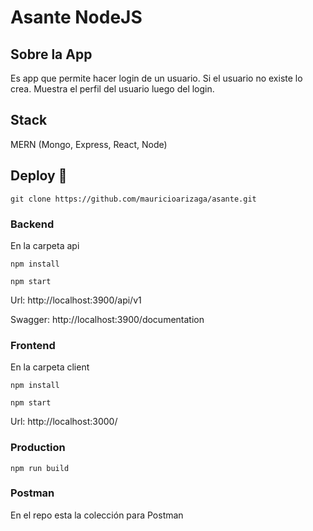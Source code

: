 # Asante NodeJS

## Sobre la App
Es app que permite hacer login de un usuario. Si el usuario no existe lo crea.
Muestra el perfil del usuario luego del login. 

## Stack
MERN (Mongo, Express, React, Node)

## Deploy 🚀
```
git clone https://github.com/mauricioarizaga/asante.git

```

### Backend

En la carpeta api

```
npm install
```

```
npm start
```

Url: http://localhost:3900/api/v1

Swagger: http://localhost:3900/documentation


### Frontend

En la carpeta client

```
npm install
```

```
npm start
```

Url: http://localhost:3000/ 

### Production

```
npm run build
```

### Postman

En el repo esta la colección para Postman
